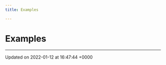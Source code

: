 ```yaml
---
title: Examples

---
```


# Examples







-------------------------------

Updated on 2022-01-12 at 16:47:44 +0000
